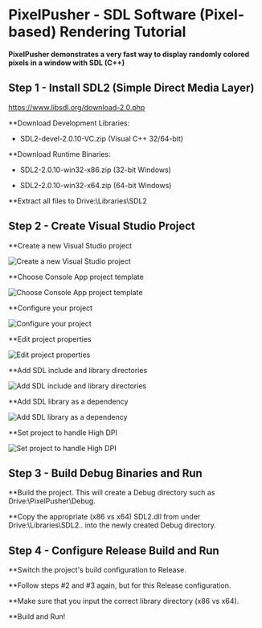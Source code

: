 # PixelPusher - SDL Software (Pixel-based) Rendering Tutorial

**PixelPusher demonstrates a very fast way to display randomly colored pixels in a window with SDL (C++)**


## Step 1 - Install SDL2 (Simple Direct Media Layer)

https://www.libsdl.org/download-2.0.php

**Download Development Libraries:

  * SDL2-devel-2.0.10-VC.zip (Visual C++ 32/64-bit)
  
**Download Runtime Binaries:

  * SDL2-2.0.10-win32-x86.zip (32-bit Windows)
  
  * SDL2-2.0.10-win32-x64.zip (64-bit Windows)
  
**Extract all files to Drive:\Libraries\SDL2


## Step 2 - Create Visual Studio Project

**Create a new Visual Studio project

![Create a new Visual Studio project](https://doomreboot.github.io/PixelPush_001.png)

**Choose Console App project template

![Choose Console App project template](https://doomreboot.github.io/PixelPush_002.png)

**Configure your project

![Configure your project](https://doomreboot.github.io/PixelPush_003.png)

**Edit project properties

![Edit project properties](https://doomreboot.github.io/PixelPush_004.png)

**Add SDL include and library directories

![Add SDL include and library directories](https://doomreboot.github.io/PixelPush_005.png)

**Add SDL library as a dependency

![Add SDL library as a dependency](https://doomreboot.github.io/PixelPush_007.png)

**Set project to handle High DPI

![Set project to handle High DPI](https://doomreboot.github.io/PixelPush_008.png)


## Step 3 - Build Debug Binaries and Run

**Build the project.  This will create a Debug directory such as Drive:\PixelPusher\Debug. 

**Copy the appropriate (x86 vs x64) SDL2.dll from under Drive:\Libraries\SDL2\.. into the newly created Debug directory.


## Step 4 - Configure Release Build and Run

**Switch the project's build configuration to Release.  

**Follow steps #2 and #3 again, but for this Release configuration.

**Make sure that you input the correct library directory (x86 vs x64).

**Build and Run!
